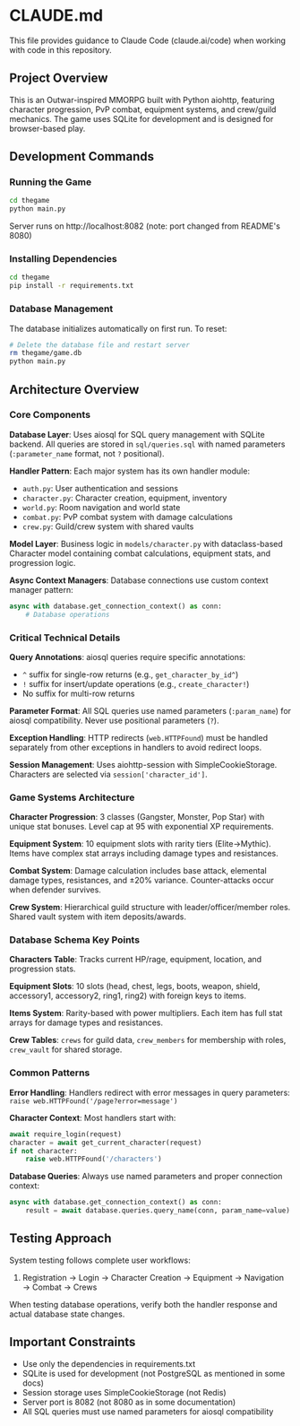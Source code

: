 # CLAUDE.md

This file provides guidance to Claude Code (claude.ai/code) when working with code in this repository.

## Project Overview

This is an Outwar-inspired MMORPG built with Python aiohttp, featuring character progression, PvP combat, equipment systems, and crew/guild mechanics. The game uses SQLite for development and is designed for browser-based play.

## Development Commands

### Running the Game
```bash
cd thegame
python main.py
```
Server runs on http://localhost:8082 (note: port changed from README's 8080)

### Installing Dependencies
```bash
cd thegame
pip install -r requirements.txt
```

### Database Management
The database initializes automatically on first run. To reset:
```bash
# Delete the database file and restart server
rm thegame/game.db
python main.py
```

## Architecture Overview

### Core Components

**Database Layer**: Uses aiosql for SQL query management with SQLite backend. All queries are stored in `sql/queries.sql` with named parameters (`:parameter_name` format, not `?` positional).

**Handler Pattern**: Each major system has its own handler module:
- `auth.py`: User authentication and sessions
- `character.py`: Character creation, equipment, inventory
- `world.py`: Room navigation and world state
- `combat.py`: PvP combat system with damage calculations
- `crew.py`: Guild/crew system with shared vaults

**Model Layer**: Business logic in `models/character.py` with dataclass-based Character model containing combat calculations, equipment stats, and progression logic.

**Async Context Managers**: Database connections use custom context manager pattern:
```python
async with database.get_connection_context() as conn:
    # Database operations
```

### Critical Technical Details

**Query Annotations**: aiosql queries require specific annotations:
- `^` suffix for single-row returns (e.g., `get_character_by_id^`)
- `!` suffix for insert/update operations (e.g., `create_character!`)
- No suffix for multi-row returns

**Parameter Format**: All SQL queries use named parameters (`:param_name`) for aiosql compatibility. Never use positional parameters (`?`).

**Exception Handling**: HTTP redirects (`web.HTTPFound`) must be handled separately from other exceptions in handlers to avoid redirect loops.

**Session Management**: Uses aiohttp-session with SimpleCookieStorage. Characters are selected via `session['character_id']`.

### Game Systems Architecture

**Character Progression**: 3 classes (Gangster, Monster, Pop Star) with unique stat bonuses. Level cap at 95 with exponential XP requirements.

**Equipment System**: 10 equipment slots with rarity tiers (Elite→Mythic). Items have complex stat arrays including damage types and resistances.

**Combat System**: Damage calculation includes base attack, elemental damage types, resistances, and ±20% variance. Counter-attacks occur when defender survives.

**Crew System**: Hierarchical guild structure with leader/officer/member roles. Shared vault system with item deposits/awards.

### Database Schema Key Points

**Characters Table**: Tracks current HP/rage, equipment, location, and progression stats.

**Equipment Slots**: 10 slots (head, chest, legs, boots, weapon, shield, accessory1, accessory2, ring1, ring2) with foreign keys to items.

**Items System**: Rarity-based with power multipliers. Each item has full stat arrays for damage types and resistances.

**Crew Tables**: `crews` for guild data, `crew_members` for membership with roles, `crew_vault` for shared storage.

### Common Patterns

**Error Handling**: Handlers redirect with error messages in query parameters: `raise web.HTTPFound('/page?error=message')`

**Character Context**: Most handlers start with:
```python
await require_login(request)
character = await get_current_character(request)
if not character:
    raise web.HTTPFound('/characters')
```

**Database Queries**: Always use named parameters and proper connection context:
```python
async with database.get_connection_context() as conn:
    result = await database.queries.query_name(conn, param_name=value)
```

## Testing Approach

System testing follows complete user workflows:
1. Registration → Login → Character Creation → Equipment → Navigation → Combat → Crews

When testing database operations, verify both the handler response and actual database state changes.

## Important Constraints

- Use only the dependencies in requirements.txt
- SQLite is used for development (not PostgreSQL as mentioned in some docs)
- Session storage uses SimpleCookieStorage (not Redis)
- Server port is 8082 (not 8080 as in some documentation)
- All SQL queries must use named parameters for aiosql compatibility